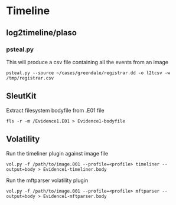 # Timeline

## log2timeline/plaso

### psteal.py

This will produce a csv file containing all the events from an image

```text
psteal.py --source ~/cases/greendale/registrar.dd -o l2tcsv -w /tmp/registrar.csv
```


## SleutKit

Extract filesystem bodyfile from .E01 file

```text
fls -r -m /Evidence1.E01 > Evidence1-bodyfile
```

## Volatility

Run the timeliner plugin against image file

```text
vol.py -f /path/to/image.001 --profile=<profile> timeliner --output=body > Evidence1-timeliner.body
```

Run the mftparser volatility plugin
```text
vol.py -f /path/to/image.001 --profile=<profile> mftparser --output=body > Evidence1-mftparser.body
```


